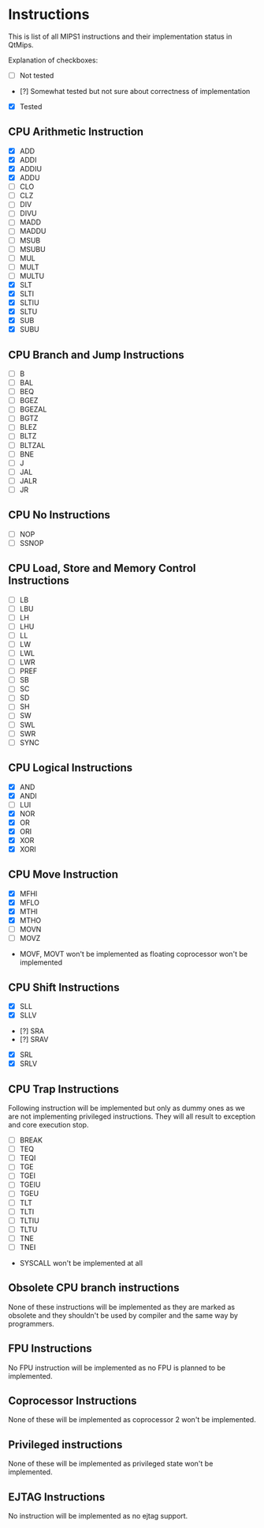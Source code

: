 Instructions
============
This is list of all MIPS1 instructions and their implementation status in QtMips.

Explanation of checkboxes:
* [ ] Not tested
* [?] Somewhat tested but not sure about correctness of implementation
* [x] Tested

CPU Arithmetic Instruction
--------------------------
* [x] ADD
* [x] ADDI
* [x] ADDIU
* [x] ADDU
* [ ] CLO
* [ ] CLZ
* [ ] DIV
* [ ] DIVU
* [ ] MADD
* [ ] MADDU
* [ ] MSUB
* [ ] MSUBU
* [ ] MUL
* [ ] MULT
* [ ] MULTU
* [x] SLT
* [x] SLTI
* [x] SLTIU
* [x] SLTU
* [x] SUB
* [x] SUBU

CPU Branch and Jump Instructions
--------------------------------
* [ ] B
* [ ] BAL
* [ ] BEQ
* [ ] BGEZ
* [ ] BGEZAL
* [ ] BGTZ
* [ ] BLEZ
* [ ] BLTZ
* [ ] BLTZAL
* [ ] BNE
* [ ] J
* [ ] JAL
* [ ] JALR
* [ ] JR

CPU No Instructions
-------------------
* [ ] NOP
* [ ] SSNOP

CPU Load, Store and Memory Control Instructions
-----------------------------------------------
* [ ] LB
* [ ] LBU
* [ ] LH
* [ ] LHU
* [ ] LL
* [ ] LW
* [ ] LWL
* [ ] LWR
* [ ] PREF
* [ ] SB
* [ ] SC
* [ ] SD
* [ ] SH
* [ ] SW
* [ ] SWL
* [ ] SWR
* [ ] SYNC

CPU Logical Instructions
------------------------
* [x] AND
* [x] ANDI
* [ ] LUI
* [x] NOR
* [x] OR
* [x] ORI
* [x] XOR
* [x] XORI

CPU Move Instruction
--------------------
* [x] MFHI
* [x] MFLO
* [x] MTHI
* [x] MTHO
* [ ] MOVN
* [ ] MOVZ
* MOVF, MOVT won't be implemented as floating coprocessor won't be implemented

CPU Shift Instructions
----------------------
* [x] SLL
* [x] SLLV
* [?] SRA
* [?] SRAV
* [x] SRL
* [x] SRLV

CPU Trap Instructions
---------------------
Following instruction will be implemented but only as dummy ones as we are not
implementing privileged instructions. They will all result to exception and core
execution stop.

* [ ] BREAK
* [ ] TEQ
* [ ] TEQI
* [ ] TGE
* [ ] TGEI
* [ ] TGEIU
* [ ] TGEU
* [ ] TLT
* [ ] TLTI
* [ ] TLTIU
* [ ] TLTU
* [ ] TNE
* [ ] TNEI
* SYSCALL won't be implemented at all

Obsolete CPU branch instructions
--------------------------------
None of these instructions will be implemented as they are marked as obsolete and
they shouldn't be used by compiler and the same way by programmers.

FPU Instructions
----------------
No FPU instruction will be implemented as no FPU is planned to be implemented.

Coprocessor Instructions
------------------------
None of these will be implemented as coprocessor 2 won't be implemented.

Privileged instructions
-----------------------
None of these will be implemented as privileged state won't be implemented.

EJTAG Instructions
------------------
No instruction will be implemented as no ejtag support.
